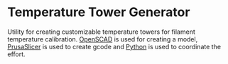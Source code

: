 # Temperature Tower Generator

Utility for creating customizable temperature towers for filament temperature calibration. [OpenSCAD](https://openscad.org/) is used for creating a model, [PrusaSlicer](https://www.prusa3d.com/page/prusaslicer_424/) is used to create gcode and [Python](https://www.python.org/) is used to coordinate the effort.

